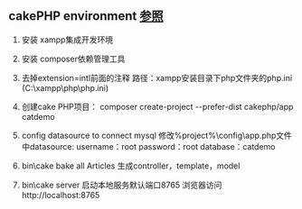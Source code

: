 ## cakePHP environment [参照](https://qiita.com/yoshis2/items/a7eec8cc9b34d3fb3d38)

1. 安装 xampp集成开发环境 

2. 安装 composer依赖管理工具

3. 去掉extension=intl前面的注释
	路径：xampp安装目录下php文件夹的php.ini (C:\xampp\php\php.ini)

4. 创建cake PHP项目：
	composer create-project --prefer-dist cakephp/app catdemo

5. config datasource to connect mysql 
	修改%project%\config\app.php文件中datasource:
	username：root
	password：root
	database：catdemo 

6. bin\cake bake all Articles 生成controller，template，model

7. bin\cake server 启动本地服务默认端口8765
    浏览器访问 http://localhost:8765

